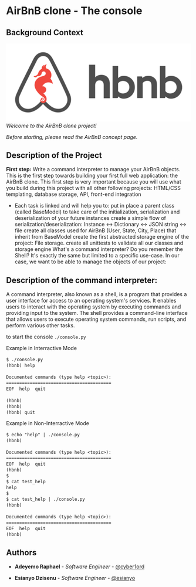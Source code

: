 # AirBnB clone - The console

## Background Context

![](./AirBnB.png)
*Welcome to the AirBnB clone project!*

_Before starting, please read the AirBnB concept page._

## Description of the Project
**First step:** Write a command interpreter to manage your AirBnB objects.
This is the first step towards building your first full web application: the AirBnB clone. This first step is very important because you will use what you build during this project with all other following projects: HTML/CSS templating, database storage, API, front-end integration

* Each task is linked and will help you to:
put in place a parent class (called BaseModel) to take care of the initialization, serialization and deserialization of your future instances
create a simple flow of serialization/deserialization: Instance <-> Dictionary <-> JSON string <-> file
create all classes used for AirBnB (User, State, City, Place) that inherit from BaseModel
create the first abstracted storage engine of the project: File storage.
create all unittests to validate all our classes and storage engine
What's a command interpreter?
Do you remember the Shell? It's exactly the same but limited to a specific use-case. In our case, we want to be able to manage the objects of our project:

## Description of the command interpreter:
A command interpreter, also known as a shell, is a program that provides a user interface for access to an operating system's services. It enables users to interact with the operating system by executing commands and providing input to the system. The shell provides a command-line interface that allows users to execute operating system commands, run scripts, and perform various other tasks.

to start the console `./console.py`

Example in Interractive Mode
```
$ ./console.py
(hbnb) help

Documented commands (type help <topic>):
========================================
EOF  help  quit

(hbnb)
(hbnb)
(hbnb) quit
```
Example in Non-Interractive Mode
```
$ echo "help" | ./console.py
(hbnb)

Documented commands (type help <topic>):
========================================
EOF  help  quit
(hbnb)
$
$ cat test_help
help
$
$ cat test_help | ./console.py
(hbnb)

Documented commands (type help <topic>):
========================================
EOF  help  quit
(hbnb)
```

## Authors
* **Adeyemo Raphael** - *Software Engineer* - [@cyber1ord](https://github.com/cyber1ord)

* **Esianyo Dzisenu** - *Software Engineer* - [@esianyo](https://github.com/esianyo)